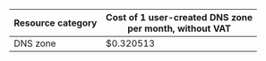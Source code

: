 | Resource category | Cost of 1 user-created DNS zone<br>per month, without VAT |
|-------------------|---------------------------|
| DNS zone | $0.320513 |
